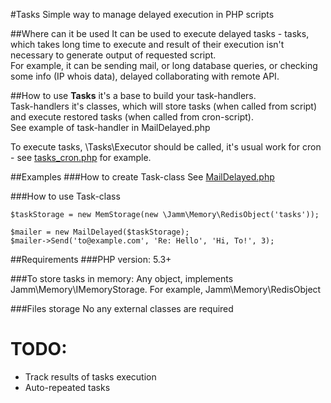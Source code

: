 #Tasks
Simple way to manage delayed execution in PHP scripts

##Where can it be used
It can be used to execute delayed tasks - tasks, which takes long time to execute and result of their execution isn't necessary to generate output of requested script.  
For example, it can be sending mail, or long database queries, or checking some info (IP whois data), delayed collaborating with remote API.

##How to use
**Tasks** it's a base to build your task-handlers.  
Task-handlers it's classes, which will store tasks (when called from script) and execute restored tasks (when called from cron-script).  
See example of task-handler in MailDelayed.php  

To execute tasks, \Tasks\Executor should be called, it's usual work for cron - see [tasks_cron.php](https://github.com/jamm/Tasks/blob/master/tasks_cron.php) for example.

##Examples
###How to create Task-class
See [MailDelayed.php](https://github.com/jamm/Tasks/blob/master/MailDelayed.php)

###How to use Task-class

	$taskStorage = new MemStorage(new \Jamm\Memory\RedisObject('tasks'));
	
	$mailer = new MailDelayed($taskStorage);
	$mailer->Send('to@example.com', 'Re: Hello', 'Hi, To!', 3);

##Requirements
###PHP version: 5.3+

###To store tasks in memory:
Any object, implements Jamm\\Memory\\IMemoryStorage.
For example, Jamm\\Memory\\RedisObject

###Files storage
No any external classes are required 

TODO:
=====
* Track results of tasks execution
* Auto-repeated tasks
